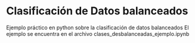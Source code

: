 # Clasificación de Datos balanceados
Ejemplo práctico en python sobre la clasificación de datos balanceados
El ejemplo se encuentra en el archivo clases_desbalanceadas_ejemplo.ipynb
